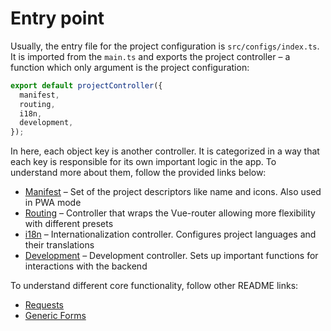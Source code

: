 # Entry point

Usually, the entry file for the project configuration is `src/configs/index.ts`. It is imported from the `main.ts` and exports
the project controller – a function which only argument is the project configuration:

```ts
export default projectController({
  manifest,
  routing,
  i18n,
  development,
});
```

In here, each object key is another controller. It is categorized in a way that each key is responsible for its own important logic in the app.
To understand more about them, follow the provided links below:
* [Manifest](./manifest.md) – Set of the project descriptors like name and icons. Also used in PWA mode
* [Routing](./routing.md) – Controller that wraps the Vue-router allowing more flexibility with different presets
* [i18n](./i18n.md) – Internationalization controller. Configures project languages and their translations
* [Development](./development.md) – Development controller. Sets up important functions for interactions with the backend

To understand different core functionality, follow other README links:
* [Requests](../docs/requests.md)
* [Generic Forms](../docs/form.md)
